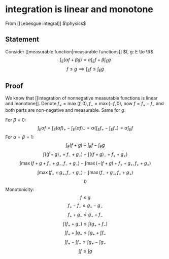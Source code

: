 # integration is linear and monotone
From [[Lebesgue integral]]
$\physics$
## Statement
Consider [[measurable function|measurable functions]] $f, g: E \to \R$.
$$\int_{E} (\alpha f + \beta g) = \alpha \int_{E} f + \beta \int_{E} g$$
$$f \leq g \implies \int_{E} f \leq \int_{E} g$$
## Proof
We know that [[integration of nonnegative measurable functions is linear and monotone]]. 
Denote $f_{+} = \max(f, 0), f_{-} = \max(-f, 0)$, now $f = f_{+} - f_{-}$ and both parts are non-negative and measurable. Same for $g$.

For $\beta = 0$:
$$\int_{E} \alpha f = \int_{E} (\alpha f)_{+} - \int_{E} (\alpha f)_{-} = \alpha \left(\int_{E} f_{+} - \int_{E} f_{-}\right) = \alpha \int_{E} f$$
For $\alpha = \beta = 1$:
$$\int_{E}(f + g) - \int_{E} f - \int_{E} g$$
$$\int ((f+g)_{+} + f_{-} + g_{-}) - \int ((f+g)_{-} + f_{+} + g_{+})$$
$$\int \max(f + g + f_{-} + g_{-}, f_{-} + g_{-}) - \int \max(-(f + g) + f_{+} + g_{+}, f_{+} + g_{+})$$
$$\int \max(f_{+} + g_{+}, f_{-} + g_{-}) - \int \max(f_{-} + g_{-}, f_{+} + g_{+})$$
$$0$$
Monotonicity:
$$f \leq g$$
$$f_{+} - f_{-} \leq g_{+} - g_{-}$$
$$f_{+} + g_{-} \leq g_{+} + f_{-}$$
$$\int (f_{+} + g_{-}) \leq \int (g_{+} + f_{-})$$
$$\int f_{+} + \int g_{+} \leq \int g_{+} + \int f_{-}$$
$$\int f_{+} - \int f_{-} \leq \int g_{+} - \int g_{-}$$
$$\int f \leq \int g$$